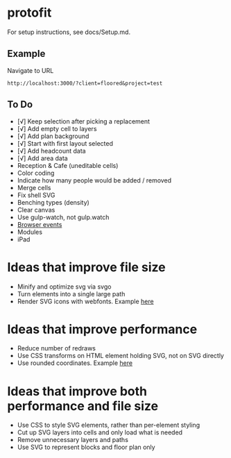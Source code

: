 # protofit

For setup instructions, see docs/Setup.md.

## Example
Navigate to URL
```
http://localhost:3000/?client=floored&project=test
```

## To Do
- [√] Keep selection after picking a replacement
- [√] Add empty cell to layers
- [√] Add plan background
- [√] Start with first layout selected
- [√] Add headcount data
- [√] Add area data
- Reception & Cafe (uneditable cells)
- Color coding
- Indicate how many people would be added / removed
- Merge cells
- Fix shell SVG
- Benching types (density)
- Clear canvas
- Use gulp-watch, not gulp.watch
- [Browser events](https://github.com/mudcube/Event.js)
- Modules
- iPad

# Ideas that improve file size
- Minify and optimize svg via svgo
- Turn elements into a single large path
- Render SVG icons with webfonts. Example [here](http://frozeman.de/blog/2013/08/why-is-svg-so-slow/)

# Ideas that improve performance
- Reduce number of redraws
- Use CSS transforms on HTML element holding SVG, not on SVG directly
- Use rounded coordinates. Example [here](https://www.mapbox.com/osmdev/2012/11/20/getting-serious-about-svg/)

# Ideas that improve both performance and file size
- Use CSS to style SVG elements, rather than per-element styling
- Cut up SVG layers into cells and only load what is needed
- Remove unnecessary layers and paths
- Use SVG to represent blocks and floor plan only

